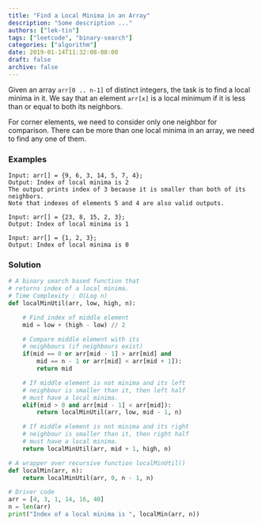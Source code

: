 ```yaml
---
title: "Find a Local Minima in an Array"
description: "Some description ..."
authors: ["lek-tin"]
tags: ["leetcode", "binary-search"]
categories: ["algorithm"]
date: 2019-01-14T11:32:08-08:00
draft: false
archive: false
---
```

Given an array `arr[0 .. n-1]` of distinct integers, the task is to find a local minima in it. We say that an element `arr[x]` is a local minimum if it is less than or equal to both its neighbors.

For corner elements, we need to consider only one neighbor for comparison.
There can be more than one local minima in an array, we need to find any one of them.
### Examples
```
Input: arr[] = {9, 6, 3, 14, 5, 7, 4};
Output: Index of local minima is 2
The output prints index of 3 because it is smaller than both of its neighbors.
Note that indexes of elements 5 and 4 are also valid outputs.

Input: arr[] = {23, 8, 15, 2, 3};
Output: Index of local minima is 1

Input: arr[] = {1, 2, 3};
Output: Index of local minima is 0
```

### Solution
```python
# A binary search based function that
# returns index of a local minima.
# Time Complexity : O(Log n)
def localMinUtil(arr, low, high, n):

    # Find index of middle element
    mid = low + (high - low) // 2

    # Compare middle element with its
    # neighbours (if neighbours exist)
    if(mid == 0 or arr[mid - 1] > arr[mid] and
        mid == n - 1 or arr[mid] < arr[mid + 1]):
        return mid

    # If middle element is not minima and its left
    # neighbour is smaller than it, then left half
    # must have a local minima.
    elif(mid > 0 and arr[mid - 1] < arr[mid]):
        return localMinUtil(arr, low, mid - 1, n)

    # If middle element is not minima and its right
    # neighbour is smaller than it, then right half
    # must have a local minima.
    return localMinUtil(arr, mid + 1, high, n)

# A wrapper over recursive function localMinUtil()
def localMin(arr, n):
    return localMinUtil(arr, 0, n - 1, n)

# Driver code
arr = [4, 3, 1, 14, 16, 40]
n = len(arr)
print("Index of a local minima is ", localMin(arr, n))
```